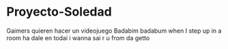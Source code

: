 # Proyecto-Soledad
Gaimers quieren hacer un videojuego
Badabim badabum when I step up in a room ha dale
en todai i wanna sai
r u from da getto

